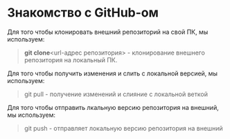 # Знакомство с GitHub-ом 

Для того чтобы клонировать внешний репозиторий на свой ПК, мы используем:
> __git clone__<url-адрес репозитория> -  клонирование внешнего репозитория на локальный ПК.

Для того чтобы получить изменения и слить с локальной версией, мы используем:
> git pull - получение изменений и слияние с локальной веткой

Для того чтобы отправить лкальную версию репозитория на внешний, мы используем:
> git push - отправляет локальную версию репозитория на внешний